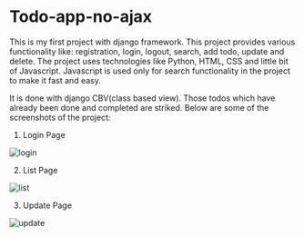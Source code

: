 # Todo-app-no-ajax

This is my first project with django framework. This project provides various functionality like: registration, login, logout, search, add todo, update and delete.
The project uses technologies like Python, HTML, CSS and little bit of Javascript.  Javascript is used only for search functionality in the project to make it fast and easy.

It is done with django CBV(class based view). Those todos which have already been done and completed are striked. Below are some of the screenshots of the project:

1) Login Page

![login](https://user-images.githubusercontent.com/47033786/120123971-8c3bff80-c1d1-11eb-94f5-e7e7008946e2.png)

2) List Page 

![list](https://user-images.githubusercontent.com/47033786/120124149-9e6a6d80-c1d2-11eb-82d7-d90826d91699.png)

3) Update Page

![update](https://user-images.githubusercontent.com/47033786/120124155-a6c2a880-c1d2-11eb-9c92-6105fb161c12.png)
